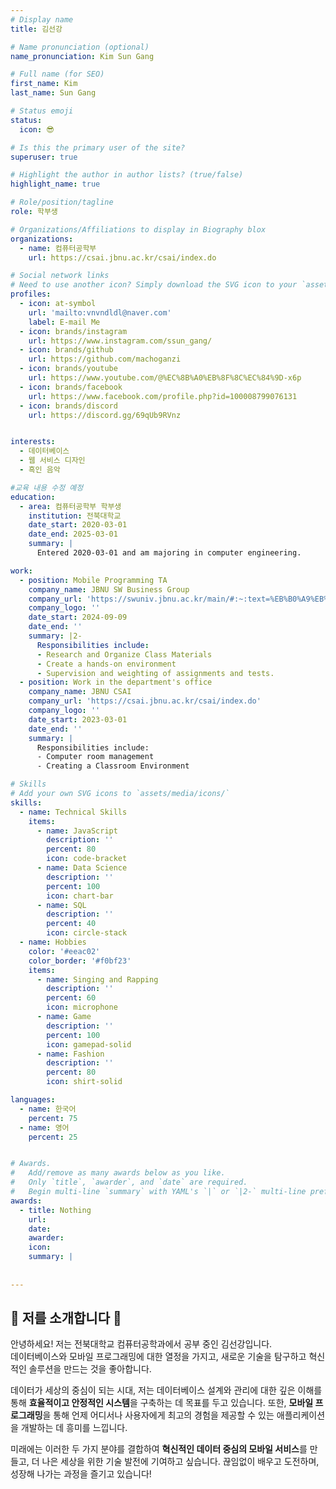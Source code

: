 ```yaml
---
# Display name
title: 김선강

# Name pronunciation (optional)
name_pronunciation: Kim Sun Gang

# Full name (for SEO)
first_name: Kim
last_name: Sun Gang

# Status emoji
status:
  icon: 😎

# Is this the primary user of the site?
superuser: true

# Highlight the author in author lists? (true/false)
highlight_name: true

# Role/position/tagline
role: 학부생

# Organizations/Affiliations to display in Biography blox
organizations:
  - name: 컴퓨터공학부
    url: https://csai.jbnu.ac.kr/csai/index.do

# Social network links
# Need to use another icon? Simply download the SVG icon to your `assets/media/icons/` folder.
profiles:
  - icon: at-symbol
    url: 'mailto:vnvndldl@naver.com'
    label: E-mail Me
  - icon: brands/instagram
    url: https://www.instagram.com/ssun_gang/
  - icon: brands/github
    url: https://github.com/machoganzi
  - icon: brands/youtube
    url: https://www.youtube.com/@%EC%8B%A0%EB%8F%8C%EC%84%9D-x6p
  - icon: brands/facebook
    url: https://www.facebook.com/profile.php?id=100008799076131
  - icon: brands/discord
    url: https://discord.gg/69qUb9RVnz


interests:
  - 데이터베이스
  - 웹 서비스 디자인 
  - 흑인 음악

#교육 내용 수정 예정
education:
  - area: 컴퓨터공학부 학부생
    institution: 전북대학교
    date_start: 2020-03-01
    date_end: 2025-03-01
    summary: |
      Entered 2020-03-01 and am majoring in computer engineering.

work:
  - position: Mobile Programming TA
    company_name: JBNU SW Business Group
    company_url: 'https://swuniv.jbnu.ac.kr/main/#:~:text=%EB%B0%A9%EB%AC%B8%20%EC%A4%91%EC%9D%B8%20%EC%82%AC%EC%9D%B4%ED%8A%B8%EC%97%90'
    company_logo: ''
    date_start: 2024-09-09
    date_end: ''
    summary: |2-
      Responsibilities include:
      - Research and Organize Class Materials
      - Create a hands-on environment
      - Supervision and weighting of assignments and tests.
  - position: Work in the department's office
    company_name: JBNU CSAI
    company_url: 'https://csai.jbnu.ac.kr/csai/index.do'
    company_logo: ''
    date_start: 2023-03-01
    date_end: ''
    summary: |
      Responsibilities include:
      - Computer room management
      - Creating a Classroom Environment

# Skills
# Add your own SVG icons to `assets/media/icons/`
skills:
  - name: Technical Skills
    items:
      - name: JavaScript
        description: ''
        percent: 80
        icon: code-bracket
      - name: Data Science
        description: ''
        percent: 100
        icon: chart-bar
      - name: SQL
        description: ''
        percent: 40
        icon: circle-stack
  - name: Hobbies
    color: '#eeac02'
    color_border: '#f0bf23'
    items:
      - name: Singing and Rapping
        description: ''
        percent: 60
        icon: microphone
      - name: Game
        description: ''
        percent: 100
        icon: gamepad-solid
      - name: Fashion
        description: ''
        percent: 80
        icon: shirt-solid

languages:
  - name: 한국어
    percent: 75
  - name: 영어
    percent: 25


# Awards.
#   Add/remove as many awards below as you like.
#   Only `title`, `awarder`, and `date` are required.
#   Begin multi-line `summary` with YAML's `|` or `|2-` multi-line prefix and indent 2 spaces below.
awards:
  - title: Nothing
    url: 
    date: 
    awarder: 
    icon: 
    summary: |
     
  
---
```


## 🤗 저를 소개합니다 🤗

안녕하세요! 저는 전북대학교 컴퓨터공학과에서 공부 중인 김선강입니다.  
데이터베이스와 모바일 프로그래밍에 대한 열정을 가지고, 새로운 기술을 탐구하고 혁신적인 솔루션을 만드는 것을 좋아합니다. 

데이터가 세상의 중심이 되는 시대, 저는 데이터베이스 설계와 관리에 대한 깊은 이해를 통해 **효율적이고 안정적인 시스템**을 구축하는 데 목표를 두고 있습니다. 또한, **모바일 프로그래밍**을 통해 언제 어디서나 사용자에게 최고의 경험을 제공할 수 있는 애플리케이션을 개발하는 데 흥미를 느낍니다. 

미래에는 이러한 두 가지 분야를 결합하여 **혁신적인 데이터 중심의 모바일 서비스**를 만들고, 더 나은 세상을 위한 기술 발전에 기여하고 싶습니다. 끊임없이 배우고 도전하며, 성장해 나가는 과정을 즐기고 있습니다!